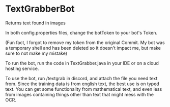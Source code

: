 # TextGrabberBot
Returns text found in images

In both config.properties files, change the botToken to your bot's Token.

(Fun fact, I forgot to remove my token from the original Commit. My bot was a temporary shell and has been deleted so it doesn't impact me, but make sure to not make my mistake)

To run the bot, run the code in TextGrabber.java in your IDE or on a cloud hosting service.

To use the bot, run /textgrab in discord, and attach the file you need text from.
Since the training data is from english text, the best use is on typed text. You can get some functionality from mathematical text, and even less from images containing things other than text that might mess with the OCR.
